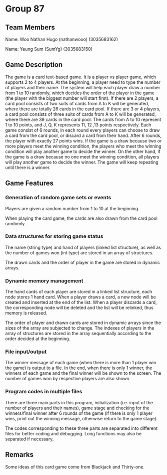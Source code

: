 # Group 87
## Team Members
Name: Woo Nathan Hugo (nathanwooo) (3035683162)

Name: Yeung Sum (SumYg) (3035683150)

## Game Description
The game is a card text-based game. It is a player vs player game, which supports 2 to 4 players. At the beginning, a player need to type the number of players and their name. The system will help each player draw a number from 1 to 10 randomly, which decides the order of the player in the game (the player with the biggest number will start first). If there are 2 players, a card pool consists of two suits of cards from A to K will be generated, where there are totally 26 cards in the card pool. If there are 3 or 4 players, a card pool consists of three suits of cards from A to K will be generated, where there are 39 cards in the card pool. The cards from A to 10 represent 1 to 10 points, and J, Q, K represents 11, 12 ,13 points respectively. Each game consist of 6 rounds, in each round every players can choose to draw a card from the card pool, or discard a card from their hand. After 6 rounds, the player with exactly 27 points wins. If the game is a draw because two or more players meet the winning condition, the players who meet the winning condition will play another game to decide the winner. On the other hand, if the game is a draw because no one meet the winning condition, all players will play another game to decide the winner. The game will keep repeating until there is a winner. 

## Game Features
### Generation of random game sets or events
Players are given a random number from 1 to 10 at the beginning.

When playing the card game, the cards are also drawn from the card pool randomly.
### Data structures for storing game status
The name (string type) and hand of players (linked list structure), as well as the number of games won (int type) are stored in an array of structures.

The drawn cards and the order of player in the game are stored in dynamic arrays.
### Dynamic memory management
The hand cards of each player are stored in a linked list structure, each node stores 1 hand card. When a player draws a card, a new node will be created and inserted at the end of the list. When a player discards a card, the corresponding node will be deleted and the list will be relinked, thus memory is released.

The order of player and drawn cards are stored in dynamic arrays since the sizes of the array are subjected to change. The indexes of players in the array of structures are stored in the array sequentially according to the order decided at the beginning.
### File input/output
The winner message of each game (when there is more than 1 player win the game) is output to a file. In the end, when there is only 1 winner, the winners of each game and the final winner will be shown to the screen. The number of games won by respective players are also shown.

### Program codes in multiple files
There are three main parts in this program, initialization (i.e. input of the number of players and their names), game stage and checking for the winners/final winner after 6 rounds of the game (if there is only 1 player wins, print out the winning message, otherwise return to the game stage).

The codes corresponding to these three parts are separated into different files for better coding and debugging. Long functions may also be separated if necessary.

## Remarks
Some ideas of this card game come from Blackjack and Thirty-one.
